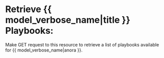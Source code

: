 # Retrieve {{ model_verbose_name|title }} Playbooks:

Make GET request to this resource to retrieve a list of playbooks available
for {{ model_verbose_name|anora }}.
